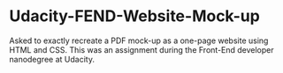 # Udacity-FEND-Website-Mock-up
Asked to exactly recreate a PDF mock-up as a one-page website using HTML and CSS. This was an assignment during the Front-End developer nanodegree at Udacity.
